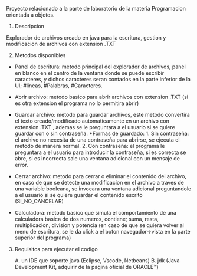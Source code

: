Proyecto relacionado a la parte de laboratorio de la materia Programacion orientada a objetos. 

1. Descripcion

Explorador de archivos creado en java para la escritura, gestion y modificacion de archivos con extension .TXT 

2. Metodos disponibles
   
  * Panel de escritura: metodo principal del explorador de archivos, panel en blanco en el centro de la ventana donde se puede escribir caracteres, y dichos caracteres seran contados en la parte inferior de la
  UI; #lineas, #Palabras, #Caracteres.
 
  * Abrir archivo: metodo basico para abrir archivos con extension .TXT (si es otra extension el programa no lo permitira abrir)
    
  * Guardar archivo: metodo para guardar archivos, este metodo convertira el texto creado/modificado automaticamente en un archivo con extension .TXT , ademas se le preguntara
    a el usuario si se quiere guardar con o sin contraseña.
      *Formas de guardado:
        1. Sin contraseña: el archivo no necesita de una contraseña para abrirse, se ejecuta el metodo de manera normal.
        2. Con contraseña: el programa le preguntara a el usuario para introducir la contraseña, si es correcta se abre, si es incorrecta sale una ventana adicional con un mensaje de error.
    
  * Cerrar archivo: metodo para cerrar o eliminar el contenido del archivo, en caso de que se detecte una modificacion en el archivo a traves de una variable booleana, se invocara una ventana adicional
    preguntandole a el usuario si se quiere guardar el contenido escrito (SI_NO_CANCELAR)
    
  * Calculadora: metodo basico que simula el comportamiento de una calculadora basica de dos numeros, contiene; suma, resta, multiplicacion, division y potencia (en caso de que se quiera volver al menu de escritura,
    se le da click a el boton navegador->vista en la parte superior del programa)

3. Requisitos para ejecutar el codigo
   
   A. un IDE que soporte java (Eclipse, Vscode, Netbeans)
   B. jdk (Java Development Kit, adquirir de la pagina oficial de ORACLE™)
